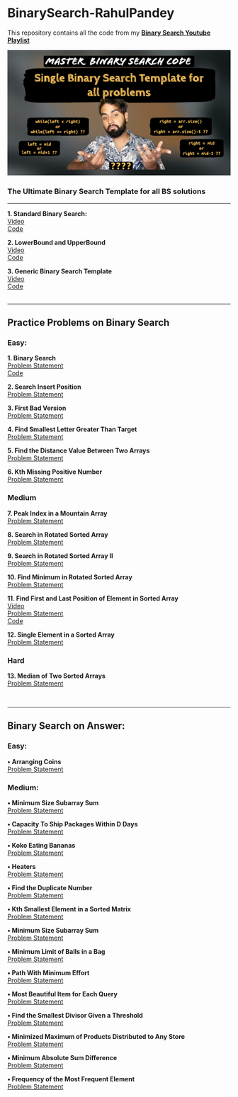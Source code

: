 # BinarySearch-RahulPandey
This repository contains all the code from my __<a href="http://www.youtube.com/playlist?list=PL-XOF8kAzhAVdv65Oi3o-VNjXzcQzVJwL" target="_blank">Binary Search Youtube Playlist</a>__

![Ultimate Generic Binary Search Template](https://github.com/rahularity/BinarySearch-RahulPandey/blob/main/Generic%20Binary%20Search%20Template/Generic-BinarySearch-Template.png)
### The Ultimate Binary Search Template for all BS solutions
---
__1. Standard Binary Search:__<br>
<a href="https://youtu.be/ZxYuNSLo5Gg" target="_blank">Video</a><br>
<a href="https://github.com/rahularity/BinarySearch-RahulPandey/blob/main/Generic%20Binary%20Search%20Template/Standard%20Binary%20Search.cpp" target="_blank">Code</a>

__2. LowerBound and UpperBound__<br>
<a href="https://youtu.be/kXu6sSMnL6A" target="_blank">Video</a><br>
<a href="https://github.com/rahularity/BinarySearch-RahulPandey/blob/main/Generic%20Binary%20Search%20Template/Lower%20and%20Upper%20Bound.cpp" target="_blank">Code</a>

__3. Generic Binary Search Template__<br>
<a href="https://youtu.be/o3u-_gEUAVk" target="_blank">Video</a><br>
<a href="https://github.com/rahularity/BinarySearch-RahulPandey/blob/main/Generic%20Binary%20Search%20Template/Generic%20BS%20Template.cpp" target="_blank">Code</a><br><br>

---
## Practice Problems on Binary Search

### Easy:
__1. Binary Search__<br>
<a href="https://leetcode.com/problems/binary-search/" target="_blank">Problem Statement</a><br>
<a href="https://github.com/rahularity/BinarySearch-RahulPandey/blob/main/Practice%20Problems/Problem%201%3A%20Binary%20Search.cpp" target="_blank">Code</a>

__2. Search Insert Position__<br>
<a href="https://leetcode.com/problems/search-insert-position/" target="_blank">Problem Statement</a><br>

__3. First Bad Version__<br>
<a href="https://leetcode.com/problems/first-bad-version/description/" target="_blank">Problem Statement</a><br>

__4. Find Smallest Letter Greater Than Target__<br>
<a href="https://leetcode.com/problems/find-smallest-letter-greater-than-target/description/" target="_blank">Problem Statement</a><br>

__5. Find the Distance Value Between Two Arrays__<br>
<a href="https://leetcode.com/problems/find-the-distance-value-between-two-arrays/description/" target="_blank">Problem Statement</a><br>

__6. Kth Missing Positive Number__<br>
<a href="https://leetcode.com/problems/kth-missing-positive-number/description/" target="_blank">Problem Statement</a><br>


### Medium
__7. Peak Index in a Mountain Array__<br>
<a href="https://leetcode.com/problems/peak-index-in-a-mountain-array/description/" target="_blank">Problem Statement</a><br>

__8. Search in Rotated Sorted Array__<br>
<a href="https://leetcode.com/problems/search-in-rotated-sorted-array/description/" target="_blank">Problem Statement</a>

__9. Search in Rotated Sorted Array II__<br>
<a href="https://leetcode.com/problems/search-in-rotated-sorted-array-ii/description/" target="_blank">Problem Statement</a>

__10. Find Minimum in Rotated Sorted Array__<br>
<a href="https://leetcode.com/problems/find-minimum-in-rotated-sorted-array/description/" target="_blank">Problem Statement</a>

__11. Find First and Last Position of Element in Sorted Array__<br>
<a href="https://youtu.be/LsVgsor5tZ0" target="_blank">Video</a><br>
<a href="https://leetcode.com/problems/find-first-and-last-position-of-element-in-sorted-array/" target="_blank">Problem Statement</a><br>
<a href="https://github.com/rahularity/BinarySearch-RahulPandey/blob/main/Problem1:%20First%20and%20Last%20Index%20of%20an%20element%20in%20sorted%20array.cpp" target="_blank">Code</a><br>

__12. Single Element in a Sorted Array__<br>
<a href="https://leetcode.com/problems/single-element-in-a-sorted-array/" target="_blank">Problem Statement</a>

### Hard<br>
__13. Median of Two Sorted Arrays__<br> 
<a href="https://leetcode.com/problems/median-of-two-sorted-arrays/" target="_blank">Problem Statement</a>

<br>

---

## Binary Search on Answer:
### Easy: <br>

__• Arranging Coins__<br>
<a href="https://leetcode.com/problems/arranging-coins/" target="_blank">Problem Statement</a>


### Medium:
__• Minimum Size Subarray Sum__<br>
<a href="https://leetcode.com/problems/minimum-size-subarray-sum/" target="_blank">Problem Statement</a> <br>

__• Capacity To Ship Packages Within D Days__<br> 
<a href="https://leetcode.com/problems/capacity-to-ship-packages-within-d-days/" target="_blank">Problem Statement</a> <br>

__• Koko Eating Bananas__<br> 
<a href="https://leetcode.com/problems/koko-eating-bananas/" target="_blank">Problem Statement</a> <br>

__• Heaters__<br> 
<a href="https://leetcode.com/problems/heaters/" target="_blank">Problem Statement</a> <br>

__• Find the Duplicate Number__<br> 
<a href="https://leetcode.com/problems/find-the-duplicate-number/" target="_blank">Problem Statement</a> <br>

__• Kth Smallest Element in a Sorted Matrix__<br>
<a href="https://leetcode.com/problems/kth-smallest-element-in-a-sorted-matrix/" target="_blank">Problem Statement</a> <br>

__• Minimum Size Subarray Sum__<br> 
<a href="https://leetcode.com/problems/minimum-size-subarray-sum/" target="_blank">Problem Statement</a> <br>

__• Minimum Limit of Balls in a Bag__<br> 
<a href="https://leetcode.com/problems/minimum-limit-of-balls-in-a-bag/" target="_blank">Problem Statement</a> <br>

__• Path With Minimum Effort__<br> 
<a href="https://leetcode.com/problems/path-with-minimum-effort/" target="_blank">Problem Statement</a> <br>

__• Most Beautiful Item for Each Query__<br> 
<a href="https://leetcode.com/problems/most-beautiful-item-for-each-query/" target="_blank">Problem Statement</a> <br>

__• Find the Smallest Divisor Given a Threshold__<br> 
<a href="https://leetcode.com/problems/find-the-smallest-divisor-given-a-threshold/" target="_blank">Problem Statement</a> <br>

__• Minimized Maximum of Products Distributed to Any Store__<br> 
<a href="https://leetcode.com/problems/minimized-maximum-of-products-distributed-to-any-store/" target="_blank">Problem Statement</a> <br>

__• Minimum Absolute Sum Difference__<br> 
<a href="https://leetcode.com/problems/minimum-absolute-sum-difference/" target="_blank">Problem Statement</a> <br>

__• Frequency of the Most Frequent Element__<br> 
<a href="https://leetcode.com/problems/frequency-of-the-most-frequent-element/" target="_blank">Problem Statement</a> <br>
